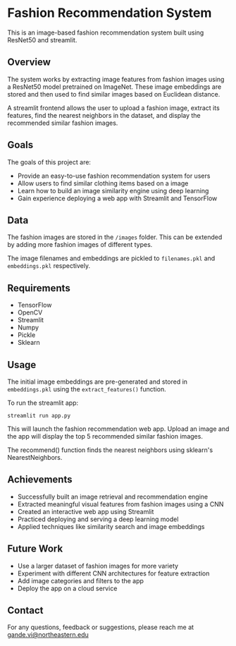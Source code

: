 # Fashion Recommendation System

This is an image-based fashion recommendation system built using ResNet50 and streamlit. 

## Overview

The system works by extracting image features from fashion images using a ResNet50 model pretrained on ImageNet. These image embeddings are stored and then used to find similar images based on Euclidean distance.

A streamlit frontend allows the user to upload a fashion image, extract its features, find the nearest neighbors in the dataset, and display the recommended similar fashion images.

## Goals

The goals of this project are:

- Provide an easy-to-use fashion recommendation system for users
- Allow users to find similar clothing items based on a image
- Learn how to build an image similarity engine using deep learning
- Gain experience deploying a web app with Streamlit and TensorFlow

## Data

The fashion images are stored in the `/images` folder. This can be extended by adding more fashion images of different types.

The image filenames and embeddings are pickled to `filenames.pkl` and `embeddings.pkl` respectively.

## Requirements

- TensorFlow 
- OpenCV
- Streamlit
- Numpy
- Pickle
- Sklearn
## Usage

The initial image embeddings are pre-generated and stored in `embeddings.pkl` using the `extract_features()` function. 

To run the streamlit app:

```
streamlit run app.py
```

This will launch the fashion recommendation web app. Upload an image and the app will display the top 5 recommended similar fashion images.

The recommend() function finds the nearest neighbors using sklearn's NearestNeighbors.

## Achievements
- Successfully built an image retrieval and recommendation engine 
- Extracted meaningful visual features from fashion images using a CNN
- Created an interactive web app using Streamlit
- Practiced deploying and serving a deep learning model
- Applied techniques like similarity search and image embeddings
## Future Work


- Use a larger dataset of fashion images for more variety
- Experiment with different CNN architectures for feature extraction
- Add image categories and filters to the app
- Deploy the app on a cloud service
## Contact

For any questions, feedback or suggestions, please reach me at gande.vi@northeastern.edu
